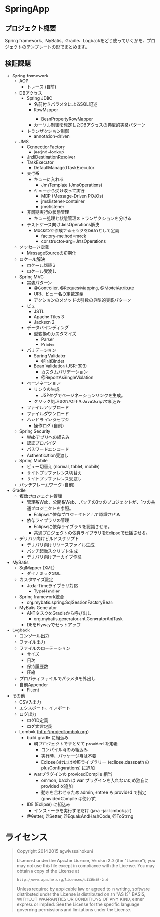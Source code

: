 SpringApp
=========

プロジェクト概要
----------------
Spring framework、MyBatis、Gradle、Logbackをどう使っていくかを、プロジェクトのテンプレートの形でまとめます。

検証課題
--------
*	Spring framework
	*	AOP
		*	トレース (自前)
	*	DBアクセス
		*	Spring JDBC
			*	名前付きパラメタによるSQL記述
			*	RowMapper<T>
				*	BeanPropertyRowMapper<T>
			*	カーソル制御を想定したDBアクセスの典型的実装パターン
		*	トランザクション制御
			*	annotation-driven
	*	JMS
		*	ConnectionFactory
			*	jee:jndi-lookup
		*	JndiDestinationResolver
		*	TaskExecutor
			*	DefaultManagedTaskExecutor
		*	実行系
			*	キューに入れる
				*	JmsTemplate (JmsOperations)
			*	キューから受け取って実行
				*	MDP (Message-Driven POJOs)
				*	jms:listener-container
				*	jms:listener
		*	非同期実行の状態管理
			*	キュー処理と状態管理のトランザクションを分ける
		*	テストケース向けJmsOperations解決
			*	Mockitoで作成するモックをbeanとして定義
				*	factory-method=mock
				*	constructor-arg=JmsOperations
	*	メッセージ定義
		*	MessageSourceの初期化
	*	ロケール解決
		*	ロケール切替え
		*	ロケール受渡し
	*	Spring MVC
		*	実装パターン
			*	@Controller, @RequestMapping, @ModelAttribute
			*	URI、ビュー名の定数定義
			*	アクションのメソッドの引数の典型的実装パターン
		*	ビュー
			*	JSTL
			*	Apache Tiles 3
			*	Jackson 2
		*	データバインディング
			*	型変換のカスタマイズ
				*	Parser
				*	Printer
		*	バリデーション
			*	Spring Validator
				*	@InitBinder
			*	Bean Validation (JSR-303)
				*	カスタムバリデーション
				*	@ReportAsSingleViolation
		*	ページネーション
			*	リンクの生成
				*	JSPタグでページネーションリンクを生成。
			*	クリック処理&ON/OFFをJavaScriptで組込み
		*	ファイルアップロード
		*	ファイルダウンロード
		*	ハンドラインタセプタ
			*	操作ログ (自前)
	*	Spring Security
		*	Webアプリへの組込み
		*	認証プロバイダ
		*	パスワードエンコード
		*	Authentication受渡し
	*	Spring Mobile
		*	ビュー切替え (normal, tablet, mobile)
		*	サイトプリファレンス切替え
		*	サイトプリファレンス受渡し
	*	バッチフレームワーク (自前)
*	Gradle
	*	複数プロジェクト管理
		*	管理系Web、公開系Web、バッチの3つのプロジェクトが、1つの共通プロジェクトを参照。
			*	Eclipseに依存プロジェクトとして認識させる
		*	依存ライブラリの管理
			*	Eclipseに依存ライブラリを認識させる。
			*	共通プロジェクトの依存ライブラリをEclipseで伝播させる。
	*	デリバリ向けビルドスクリプト
		*	デリバリ向けリソースファイル生成
		*	バッチ起動スクリプト生成
		*	デリバリ向けアーカイブ作成
*	MyBatis
	*	SqlMapper (XML)
		*	ダイナミックSQL
	*	カスタマイズ設定
		*	Joda-Timeライブラリ対応
			*	TypeHandler
	*	Spring framework統合
		*	org.mybatis.spring.SqlSessionFactoryBean
	*	MyBatis Generator
		*	ANTタスクをGradleから呼び出し
			*	org.mybatis.generator.ant.GeneratorAntTask
		*	DBをFlywayでセットアップ
*	Logback
	*	コンソール出力
	*	ファイル出力
	*	ファイルのローテーション
		*	サイズ
		*	日次
		*	保持履歴数
		*	圧縮
	*	プロパティファイルでパラメタを外出し
	*	自前Appender
		*	Fluent
*	その他
	*	CSV入出力
	*	エクスポート、インポート
	*	ログ出力
		*	ログID定義
		*	ログ文言定義
	*	Lombok (http://projectlombok.org)
		*	build.gradle に組込み
			*	親プロジェクトでまとめて provided を定義
				*	コンパイル時のみ組込み
				*	実行時、パッケージ時は不要
				*	Eclipse向けには参照ライブラリー (eclipse.classpath の plusConfigurations) に追加
			*	warプラグインの providedCompile 相当
				*	ommon, batch は war プラグインを入れないため独自に provided を追加
				*	動きを合わせるため admin, entree も provided で指定 (providedCompile は使わず)
		*	IDE (Eclipse) に組込み
			*	インストーラを実行するだけ (java -jar lombok.jar)
		*	@Getter, @Setter, @EqualsAndHashCode, @ToString

ライセンス
==========
> Copyright 2014,2015 agwlvssainokuni
>
> Licensed under the Apache License, Version 2.0 (the "License");
> you may not use this file except in compliance with the License.
> You may obtain a copy of the License at
>
>     http://www.apache.org/licenses/LICENSE-2.0
>
> Unless required by applicable law or agreed to in writing, software
> distributed under the License is distributed on an "AS IS" BASIS,
> WITHOUT WARRANTIES OR CONDITIONS OF ANY KIND, either express or implied.
> See the License for the specific language governing permissions and
> limitations under the License.

